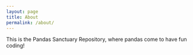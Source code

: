```yaml
---
layout: page
title: About
permalink: /about/
---
```


This is the Pandas Sanctuary Repository, where pandas come to have fun coding!
